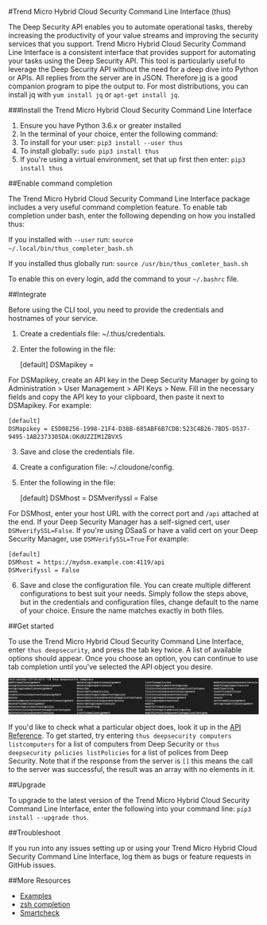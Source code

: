 
#Trend Micro Hybrid Cloud Security Command Line Interface (thus)

The Deep Security API enables you to automate operational tasks, thereby increasing the productivity of your value streams and improving the security services that you support. Trend Micro Hybrid Cloud Security Command Line Interface is a consistent interface that provides support for automating your tasks using the Deep Security API. This tool is particularly useful to leverage the Deep Security API without the need for a deep dive into Python or APIs.
All replies from the server are in JSON. Therefore [jq](https://stedolan.github.io/jq/) is a good companion program to pipe the output to. For most distributions, you can install jq with `yum install jq` or `apt-get install jq`.

###Install the Trend Micro Hybrid Cloud Security Command Line Interface

1.	Ensure you have Python 3.6.x or greater installed
2.	In the terminal of your choice, enter the following command: 
3.	To install for your user: `pip3 install --user thus`
4.	To install globally: `sudo pip3 install thus`
5.	If you're using a virtual environment, set that up first then enter: `pip3 install thus`

##Enable command completion

The Trend Micro Hybrid Cloud Security Command Line Interface package includes a very useful command completion feature.
To enable tab completion under bash, enter the following depending on how you installed thus:

If you installed with `--user` run:
`source ~/.local/bin/thus_completer_bash.sh`

If you installed thus globally run:
`source /usr/bin/thus_comleter_bash.sh`

To enable this on every login, add the command to your `~/.bashrc` file. 

##Integrate

Before using the CLI tool, you need to provide the credentials and hostnames of your service.
1.	Create a credentials file: ~/.thus/credentials.
2.	Enter the following in the file:

    [default]
    DSMapikey =

For DSMapikey, create an API key in the Deep Security Manager by going to Administration > User Management > API Keys > New. Fill in the necessary fields and copy the API key to your clipboard, then paste it next to DSMapikey. For example:

    [default]
    DSMapikey = E5D08256-1998-21F4-D38B-685ABF6B7CDB:523C4B26-7BD5-D537-9495-1AB2373305DA:OKdUZZIM1ZBVXS

3.	Save and close the credentials file.
4.	Create a configuration file: ~/.cloudone/config.
5.	Enter the following in the file:

    [default]
    DSMhost =
    DSMverifyssl = False
    
For DSMhost, enter your host URL with the correct port and `/api` attached at the end. If your Deep Security Manager has a self-signed cert, user `DSMverifySSL=False`. If you're using DSaaS or have a valid cert on your Deep Security Manager, use `DSMVerifySSL=True` For example:

    [default]
    DSMhost = https://mydsm.example.com:4119/api
    DSMverifyssl = False

6.	Save and close the configuration file.
You can create multiple different configurations to best suit your needs. Simply follow the steps above, but in the credentials and configuration files, change default to the name of your choice. Ensure the name matches exactly in both files.

##Get started

To use the Trend Micro Hybrid Cloud Security Command Line Interface, enter `thus deepsecurity`, and press the tab key twice. A list of available options should appear.
Once you choose an option, you can continue to use tab completion until you've selected the API object you desire.

 ![](doc/img/API_CLI.png)

If you'd like to check what a particular object does, look it up in the [API Reference](https://automation.deepsecurity.trendmicro.com).
To get started, try entering `thus deepsecurity computers listcomputers` for a list of computers from Deep Security or `thus deepsecurity policies listPolicies` for a list of polices from Deep Security. Note that if the response from the server is `[]` this means the call to the server was successful, the result was an array with no elements in it. 

##Upgrade

To upgrade to the latest version of the Trend Micro Hybrid Cloud Security Command Line Interface, enter the following into your command line: `pip3 install --upgrade thus`.

##Troubleshoot

If you run into any issues setting up or using your Trend Micro Hybrid Cloud Security Command Line Interface, log them as bugs or feature requests in GitHub issues.

##More Resources

- [Examples](doc/example.md)
- [zsh completion](doc/zsh.md)
- [Smartcheck](doc/smartcheck.md)
